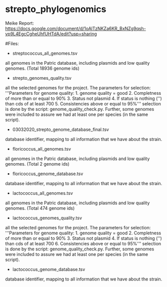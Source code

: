 # strepto_phylogenomics

Meike Report: https://docs.google.com/document/d/1oAlTzNKZa6KR_BxNZg9qsh-vp9L4EgcCgheUhfUHTdA/edit?usp=sharing

#Files:

- streptococcus_all_genomes.tsv 

all genomes in the Patric database, including plasmids and low quality genomes. (Total 18936 genome ids)

- strepto_genomes_quality.tsv

all the selected genomes for the project. The parameters for selection:
'''Parameters for genome quality: 
    1. genome quality = good
    2. Completness of more than or equal to 90%
    3. Status not plasmid
    4. If status is nothing ('') than cds of at least 700
    5. Consistencies above or equal to 95%'''
selection is done by the script: genome_quality_check.py. Further, some genomes were included to assure we had at least one per species (in the same script).


- 03032020_strepto_genome_database_final.tsv

database identifier, mapping to all information that we have about the strain.


- floricoccus_all_genomes.tsv 

all genomes in the Patric database, including plasmids and low quality genomes. (Total 2 genome ids)


- floricoccus_genome_database.tsv

database identifier, mapping to all information that we have about the strain.

- lactococcus_all_genomes.tsv 

all genomes in the Patric database, including plasmids and low quality genomes. (Total 474 genome ids)

- lactococcus_genomes_quality.tsv

all the selected genomes for the project. The parameters for selection:
'''Parameters for genome quality: 
    1. genome quality = good
    2. Completness of more than or equal to 90%
    3. Status not plasmid
    4. If status is nothing ('') than cds of at least 700
    6. Consistencies above or equal to 95%'''
selection is done by the script: genome_quality_check.py. Further, some genomes were included to assure we had at least one per species (in the same script).


- lactococcus_genome_database.tsv

database identifier, mapping to all information that we have about the strain.
